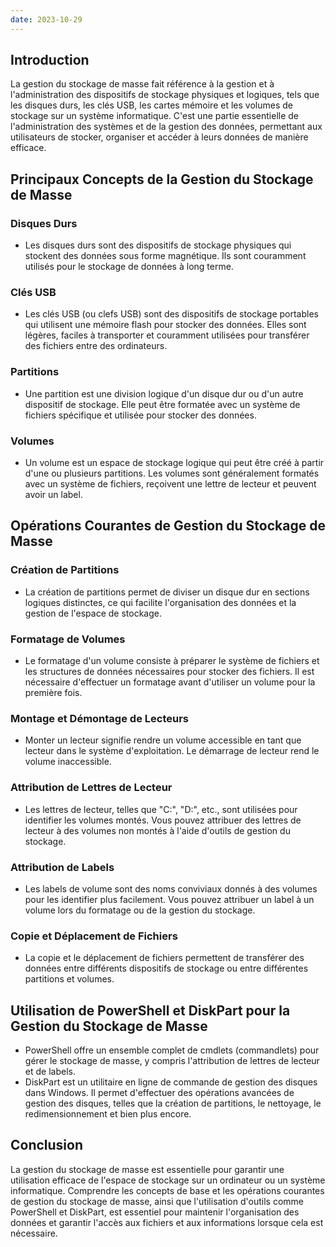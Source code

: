 ```yaml
---
date: 2023-10-29
---
```


## Introduction
La gestion du stockage de masse fait référence à la gestion et à l'administration des dispositifs de stockage physiques et logiques, tels que les disques durs, les clés USB, les cartes mémoire et les volumes de stockage sur un système informatique. C'est une partie essentielle de l'administration des systèmes et de la gestion des données, permettant aux utilisateurs de stocker, organiser et accéder à leurs données de manière efficace.

## Principaux Concepts de la Gestion du Stockage de Masse

### Disques Durs
- Les disques durs sont des dispositifs de stockage physiques qui stockent des données sous forme magnétique. Ils sont couramment utilisés pour le stockage de données à long terme.

### Clés USB
- Les clés USB (ou clefs USB) sont des dispositifs de stockage portables qui utilisent une mémoire flash pour stocker des données. Elles sont légères, faciles à transporter et couramment utilisées pour transférer des fichiers entre des ordinateurs.

### Partitions
- Une partition est une division logique d'un disque dur ou d'un autre dispositif de stockage. Elle peut être formatée avec un système de fichiers spécifique et utilisée pour stocker des données.

### Volumes
- Un volume est un espace de stockage logique qui peut être créé à partir d'une ou plusieurs partitions. Les volumes sont généralement formatés avec un système de fichiers, reçoivent une lettre de lecteur et peuvent avoir un label.

## Opérations Courantes de Gestion du Stockage de Masse

### Création de Partitions
- La création de partitions permet de diviser un disque dur en sections logiques distinctes, ce qui facilite l'organisation des données et la gestion de l'espace de stockage.

### Formatage de Volumes
- Le formatage d'un volume consiste à préparer le système de fichiers et les structures de données nécessaires pour stocker des fichiers. Il est nécessaire d'effectuer un formatage avant d'utiliser un volume pour la première fois.

### Montage et Démontage de Lecteurs
- Monter un lecteur signifie rendre un volume accessible en tant que lecteur dans le système d'exploitation. Le démarrage de lecteur rend le volume inaccessible.

### Attribution de Lettres de Lecteur
- Les lettres de lecteur, telles que "C:", "D:", etc., sont utilisées pour identifier les volumes montés. Vous pouvez attribuer des lettres de lecteur à des volumes non montés à l'aide d'outils de gestion du stockage.

### Attribution de Labels
- Les labels de volume sont des noms conviviaux donnés à des volumes pour les identifier plus facilement. Vous pouvez attribuer un label à un volume lors du formatage ou de la gestion du stockage.

### Copie et Déplacement de Fichiers
- La copie et le déplacement de fichiers permettent de transférer des données entre différents dispositifs de stockage ou entre différentes partitions et volumes.

## Utilisation de PowerShell et DiskPart pour la Gestion du Stockage de Masse
- PowerShell offre un ensemble complet de cmdlets (commandlets) pour gérer le stockage de masse, y compris l'attribution de lettres de lecteur et de labels.
- DiskPart est un utilitaire en ligne de commande de gestion des disques dans Windows. Il permet d'effectuer des opérations avancées de gestion des disques, telles que la création de partitions, le nettoyage, le redimensionnement et bien plus encore.

## Conclusion
La gestion du stockage de masse est essentielle pour garantir une utilisation efficace de l'espace de stockage sur un ordinateur ou un système informatique. Comprendre les concepts de base et les opérations courantes de gestion du stockage de masse, ainsi que l'utilisation d'outils comme PowerShell et DiskPart, est essentiel pour maintenir l'organisation des données et garantir l'accès aux fichiers et aux informations lorsque cela est nécessaire.